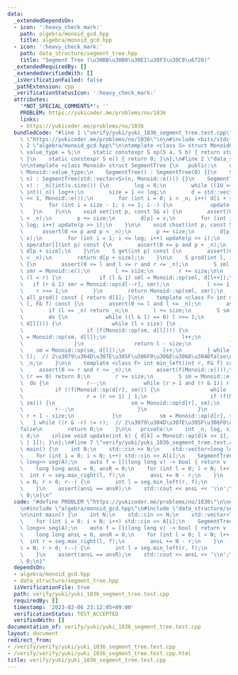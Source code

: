 ```yaml
---
data:
  _extendedDependsOn:
  - icon: ':heavy_check_mark:'
    path: algebra/monoid_gcd.hpp
    title: algebra/monoid_gcd.hpp
  - icon: ':heavy_check_mark:'
    path: data_structure/segment_tree.hpp
    title: "Segment Tree (\u30BB\u30B0\u30E1\u30F3\u30C8\u6728)"
  _extendedRequiredBy: []
  _extendedVerifiedWith: []
  _isVerificationFailed: false
  _pathExtension: cpp
  _verificationStatusIcon: ':heavy_check_mark:'
  attributes:
    '*NOT_SPECIAL_COMMENTS*': ''
    PROBLEM: https://yukicoder.me/problems/no/1036
    links:
    - https://yukicoder.me/problems/no/1036
  bundledCode: "#line 1 \"verify/yuki/yuki_1036_segment_tree.test.cpp\"\n#define PROBLEM\
    \ \"https://yukicoder.me/problems/no/1036\"\n\n#include <bits/stdc++.h>\n\n#line\
    \ 2 \"algebra/monoid_gcd.hpp\"\n\ntemplate <class S> struct MonoidGcd {\n    using\
    \ value_type = S;\n    static constexpr S op(S a, S b) { return std::gcd(a, b);\
    \ }\n    static constexpr S e() { return 0; }\n};\n#line 2 \"data_structure/segment_tree.hpp\"\
    \n\ntemplate <class Monoid> struct SegmentTree {\n   public:\n    using S = typename\
    \ Monoid::value_type;\n    SegmentTree() : SegmentTree(0) {}\n    SegmentTree(int\
    \ n) : SegmentTree(std::vector<S>(n, Monoid::e())) {}\n    SegmentTree(const std::vector<S>&\
    \ v) : _n((int)v.size()) {\n        log = 0;\n        while ((1U << log) < (unsigned\
    \ int)(_n)) log++;\n        size = 1 << log;\n        d = std::vector<S>(size\
    \ << 1, Monoid::e());\n        for (int i = 0; i < _n; i++) d[i + size] = v[i];\n\
    \        for (int i = size - 1; i >= 1; i--) {\n            update(i);\n     \
    \   }\n    }\n\n    void set(int p, const S& x) {\n        assert(0 <= p and p\
    \ < _n);\n        p += size;\n        d[p] = x;\n        for (int i = 1; i <=\
    \ log; i++) update(p >> i);\n    }\n\n    void chset(int p, const S& x) {\n  \
    \      assert(0 <= p and p < _n);\n        p += size;\n        d[p] = Monoid::op(d[p],\
    \ x);\n        for (int i = 1; i <= log; i++) update(p >> i);\n    }\n\n    S\
    \ operator[](int p) const {\n        assert(0 <= p and p < _n);\n        return\
    \ d[p + size];\n    }\n\n    S get(int p) const {\n        assert(0 <= p && p\
    \ < _n);\n        return d[p + size];\n    }\n\n    S prod(int l, int r) const\
    \ {\n        assert(0 <= l and l <= r and r <= _n);\n        S sml = Monoid::e(),\
    \ smr = Monoid::e();\n        l += size;\n        r += size;\n\n        while\
    \ (l < r) {\n            if (l & 1) sml = Monoid::op(sml, d[l++]);\n         \
    \   if (r & 1) smr = Monoid::op(d[--r], smr);\n            l >>= 1;\n        \
    \    r >>= 1;\n        }\n        return Monoid::op(sml, smr);\n    }\n\n    S\
    \ all_prod() const { return d[1]; }\n\n    template <class F> int max_right(int\
    \ l, F& f) const {\n        assert(0 <= l and l <= _n);\n        assert(f(Monoid::e()));\n\
    \        if (l == _n) return _n;\n        l += size;\n        S sm = Monoid::e();\n\
    \        do {\n            while ((l & 1) == 0) l >>= 1;\n            if (!f(Monoid::op(sm,\
    \ d[l]))) {\n                while (l < size) {\n                    l <<= 1;\n\
    \                    if (f(Monoid::op(sm, d[l]))) {\n                        sm\
    \ = Monoid::op(sm, d[l]);\n                        l++;\n                    }\n\
    \                }\n                return l - size;\n            }\n        \
    \    sm = Monoid::op(sm, d[l]);\n            l++;\n        } while ((l & -l) !=\
    \ l);  // 2\u3079\u304D\u307E\u305F\u306F0\u306E\u3068\u304Dfalse\n        return\
    \ _n;\n    }\n\n    template <class F> int min_left(int r, F& f) const {\n   \
    \     assert(0 <= r and r <= _n);\n        assert(f(Monoid::e()));\n        if\
    \ (r == 0) return 0;\n        r += size;\n        S sm = Monoid::e();\n      \
    \  do {\n            r--;\n            while (r > 1 and (r & 1)) r >>= 1;\n  \
    \          if (!f(Monoid::op(d[r], sm))) {\n                while (r < size) {\n\
    \                    r = (r << 1) | 1;\n                    if (f(Monoid::op(d[r],\
    \ sm))) {\n                        sm = Monoid::op(d[r], sm);\n              \
    \          r--;\n                    }\n                }\n                return\
    \ r + 1 - size;\n            }\n            sm = Monoid::op(d[r], sm);\n     \
    \   } while ((r & -r) != r);  // 2\u3079\u304D\u307E\u305F\u306F0\u306E\u3068\u304D\
    false\n        return 0;\n    }\n\n   private:\n    int _n, log, size;\n    std::vector<S>\
    \ d;\n    inline void update(int k) { d[k] = Monoid::op(d[k << 1], d[(k << 1)\
    \ | 1]); }\n};\n#line 7 \"verify/yuki/yuki_1036_segment_tree.test.cpp\"\n\nint\
    \ main() {\n    int N;\n    std::cin >> N;\n    std::vector<long long> A(N);\n\
    \    for (int i = 0; i < N; i++) std::cin >> A[i];\n    SegmentTree<MonoidGcd<long\
    \ long>> seg(A);\n    auto f = [](long long v) -> bool { return v != 1LL; };\n\
    \    long long ansL = 0, ansR = 0;\n    for (int l = 0; l < N; l++) {\n      \
    \  int r = seg.max_right(l, f);\n        ansL += N - r;\n    }\n    for (int r\
    \ = N; r > 0; r--) {\n        int l = seg.min_left(r, f);\n        ansR += l;\n\
    \    }\n    assert(ansL == ansR);\n    std::cout << ansL << '\\n';\n    return\
    \ 0;\n}\n"
  code: "#define PROBLEM \"https://yukicoder.me/problems/no/1036\"\n\n#include <bits/stdc++.h>\n\
    \n#include \"algebra/monoid_gcd.hpp\"\n#include \"data_structure/segment_tree.hpp\"\
    \n\nint main() {\n    int N;\n    std::cin >> N;\n    std::vector<long long> A(N);\n\
    \    for (int i = 0; i < N; i++) std::cin >> A[i];\n    SegmentTree<MonoidGcd<long\
    \ long>> seg(A);\n    auto f = [](long long v) -> bool { return v != 1LL; };\n\
    \    long long ansL = 0, ansR = 0;\n    for (int l = 0; l < N; l++) {\n      \
    \  int r = seg.max_right(l, f);\n        ansL += N - r;\n    }\n    for (int r\
    \ = N; r > 0; r--) {\n        int l = seg.min_left(r, f);\n        ansR += l;\n\
    \    }\n    assert(ansL == ansR);\n    std::cout << ansL << '\\n';\n    return\
    \ 0;\n}"
  dependsOn:
  - algebra/monoid_gcd.hpp
  - data_structure/segment_tree.hpp
  isVerificationFile: true
  path: verify/yuki/yuki_1036_segment_tree.test.cpp
  requiredBy: []
  timestamp: '2023-02-06 23:12:05+09:00'
  verificationStatus: TEST_ACCEPTED
  verifiedWith: []
documentation_of: verify/yuki/yuki_1036_segment_tree.test.cpp
layout: document
redirect_from:
- /verify/verify/yuki/yuki_1036_segment_tree.test.cpp
- /verify/verify/yuki/yuki_1036_segment_tree.test.cpp.html
title: verify/yuki/yuki_1036_segment_tree.test.cpp
---
```

